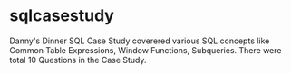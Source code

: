 # sqlcasestudy
Danny's Dinner SQL Case Study coverered various SQL concepts like Common Table Expressions, Window Functions, Subqueries. There were total 10 Questions in the Case Study.
